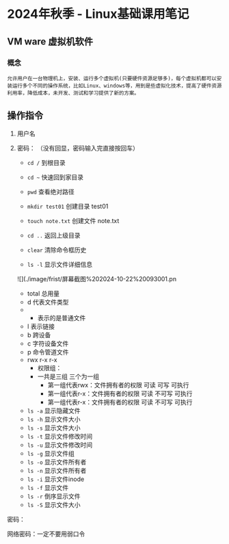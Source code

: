 <!--
 * @Description: 
 * @Author: FallCicada
 * @Date: 2024-10-21 15:23:41
 * @LastEditors: FallCicada
 * @LastEditTime: 2024-10-22 15:10:50
 * @: 無限進步
-->

# 2024年秋季 - Linux基础课用笔记

## VM ware 虚拟机软件

### 概念

    允许用户在一台物理机上，安装、运行多个虚拟机(只要硬件资源足够多)，每个虚拟机都可以安装运行多个不同的操作系统，比如Linux、windows等，用到是些虚拟化技术，提高了硬件资源利用率，降低成本，未开发、测试和学习提供了新的方案。

## 操作指令 
1. 用户名
2. 密码： （没有回显，密码输入完直接按回车）

    * `cd /`  到根目录

    * `cd ~`  快速回到家目录

    * `pwd`   查看绝对路径

    * `mkdir test01`    创建目录 test01

    * `touch note.txt`  创建文件 note.txt
    
    * `cd ..`     返回上级目录 
    
    * `clear`     清除命令框历史

    * `ls -l`     显示文件详细信息
  
    ![](./image/frist/屏幕截图%202024-10-22%20093001.pn
    
      * total 总用量
      * d 代表文件类型
      * - 表示的是普通文件
      * l 表示链接
      * b 跨设备
      * c 字符设备文件
      * p 命令管道文件
      * rwx r-x r-x
        * 权限组：
        * 一共是三组 三个为一组
          * 第一组代表rwx：文件拥有者的权限 可读 可写 可执行
          * 第一组代表r-x：文件拥有者的权限 可读 不可写 可执行
          * 第一组代表r-x：文件拥有者的权限 可读 不可写 可执行
    * `ls -a`     显示隐藏文件
    * `ls -h`     显示文件大小
    * `ls -s`     显示文件大小
    * `ls -t`     显示文件修改时间
    * `ls -u`     显示文件修改时间
    * `ls -g`     显示文件组
    * `ls -o`     显示文件所有者
    * `ls -n`     显示文件所有者
    * `ls -i`     显示文件inode
    * `ls -f`     显示文件
    * `ls -r`     倒序显示文件
    * `ls -S`     显示文件大小 

密码：

网络密码：一定不要用弱口令